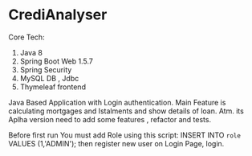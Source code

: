 # CrediAnalyser

Core Tech:

1. Java 8 
2. Spring Boot Web 1.5.7
3. Spring Security
4. MySQL DB , Jdbc
5. Thymeleaf frontend

Java Based Application with Login authentication.
Main Feature is calculating mortgages and Istalments and show details of loan.
Atm. its Aplha version need to add some features , refactor and tests.

Before first run You must add Role using this script:
INSERT INTO `role` VALUES (1,'ADMIN');
then register new user on Login Page, login.

